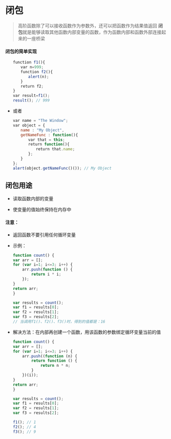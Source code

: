 # 闭包

> 高阶函数除了可以接收函数作为参数外，还可以把函数作为结果值返回
> **闭包**就是能够读取其他函数内部变量的函数，作为函数内部和函数外部连接起来的一座桥梁

#### 闭包的简单实现

```JavaScript
　　function f1(){
　　　　var n=999;
　　　　function f2(){
　　　　　　alert(n); 
　　　　}
　　　　return f2;
　　}
　　var result=f1();
　　result(); // 999
```

* 或者

```JavaScript
　　var name = "The Window";
　　var object = {
　　　　name : "My Object",
　　　　getNameFunc : function(){
　　　　　　var that = this;
　　　　　　return function(){
　　　　　　　　return that.name;
　　　　　　};
　　　　}
　　};
　　alert(object.getNameFunc()()); // My Object
```

## 闭包用途

* 读取函数内部的变量

* 使变量的值始终保持在内存中

#### 注意：

* 返回函数不要引用任何循环变量

* 示例：

	```JavaScript
	function count() {
    var arr = [];
    for (var i=1; i<=3; i++) {
        arr.push(function () {
            return i * i;
        });
    }
    return arr;
	}
	
	var results = count();
	var f1 = results[0];
	var f2 = results[1];
	var f3 = results[2];
	// 当调用f1()、f2()、f3()时，得到的值都是：16
	```

* 解决方法：在内部再创建一个函数，用该函数的参数绑定循环变量当前的值

	```JavaScript
	function count() {
    var arr = [];
    for (var i=1; i<=3; i++) {
        arr.push((function (n) {
            return function () {
                return n * n;
            }
        })(i));
    }
    return arr;
	}

	var results = count();
	var f1 = results[0];
	var f2 = results[1];
	var f3 = results[2];
	
	f1(); // 1
	f2(); // 4
	f3(); // 9
	```

	